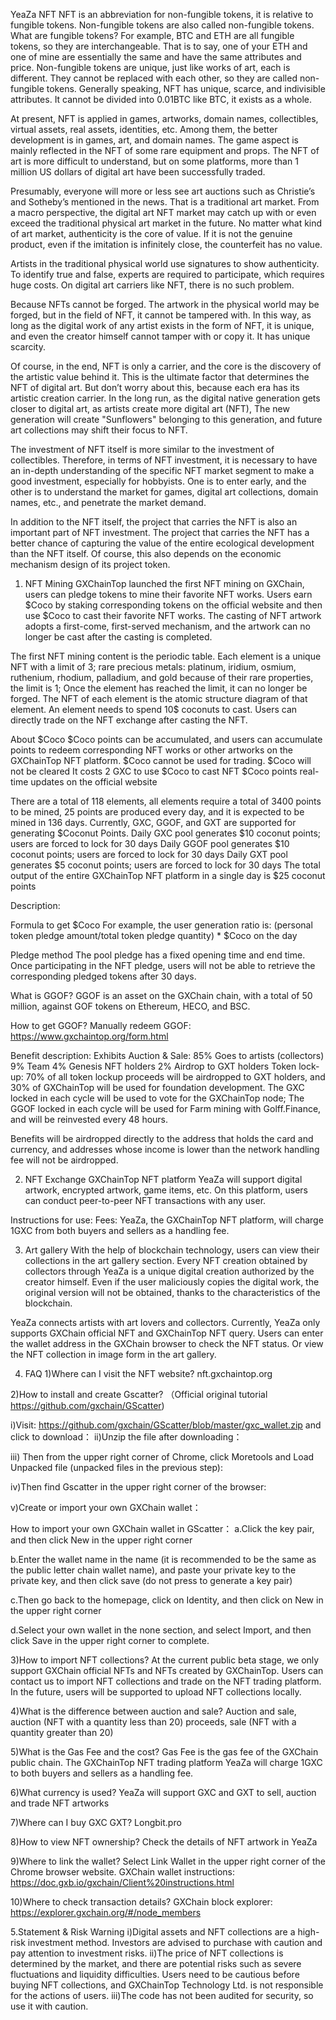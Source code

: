 YeaZa NFT
NFT is an abbreviation for non-fungible tokens, it is relative to fungible tokens. Non-fungible tokens are also called non-fungible tokens. What are fungible tokens? For example, BTC and ETH are all fungible tokens, so they are interchangeable. That is to say, one of your ETH and one of mine are essentially the same and have the same attributes and price. Non-fungible tokens are unique, just like works of art, each is different. They cannot be replaced with each other, so they are called non-fungible tokens. Generally speaking, NFT has unique, scarce, and indivisible attributes. It cannot be divided into 0.01BTC like BTC, it exists as a whole.

At present, NFT is applied in games, artworks, domain names, collectibles, virtual assets, real assets, identities, etc. Among them, the better development is in games, art, and domain names. The game aspect is mainly reflected in the NFT of some rare equipment and props. The NFT of art is more difficult to understand, but on some platforms, more than 1 million US dollars of digital art have been successfully traded.

Presumably, everyone will more or less see art auctions such as Christie’s and Sotheby’s mentioned in the news. That is a traditional art market. From a macro perspective, the digital art NFT market may catch up with or even exceed the traditional physical art market in the future. No matter what kind of art market, authenticity is the core of value. If it is not the genuine product, even if the imitation is infinitely close, the counterfeit has no value.

Artists in the traditional physical world use signatures to show authenticity. To identify true and false, experts are required to participate, which requires huge costs. On digital art carriers like NFT, there is no such problem.

Because NFTs cannot be forged. The artwork in the physical world may be forged, but in the field of NFT, it cannot be tampered with. In this way, as long as the digital work of any artist exists in the form of NFT, it is unique, and even the creator himself cannot tamper with or copy it. It has unique scarcity.

Of course, in the end, NFT is only a carrier, and the core is the discovery of the artistic value behind it. This is the ultimate factor that determines the NFT of digital art. But don’t worry about this, because each era has its artistic creation carrier. In the long run, as the digital native generation gets closer to digital art, as artists create more digital art (NFT), The new generation will create "Sunflowers" belonging to this generation, and future art collections may shift their focus to NFT.

The investment of NFT itself is more similar to the investment of collectibles. Therefore, in terms of NFT investment, it is necessary to have an in-depth understanding of the specific NFT market segment to make a good investment, especially for hobbyists. One is to enter early, and the other is to understand the market for games, digital art collections, domain names, etc., and penetrate the market demand.

In addition to the NFT itself, the project that carries the NFT is also an important part of NFT investment. The project that carries the NFT has a better chance of capturing the value of the entire ecological development than the NFT itself. Of course, this also depends on the economic mechanism design of its project token.

1. NFT Mining
GXChainTop launched the first NFT mining on GXChain, users can pledge tokens to mine their favorite NFT works. Users earn $Coco by staking corresponding tokens on the official website and then use $Coco to cast their favorite NFT works. The casting of NFT artwork adopts a first-come, first-served mechanism, and the artwork can no longer be cast after the casting is completed.

The first NFT mining content is the periodic table. Each element is a unique NFT with a limit of 3; rare precious metals: platinum, iridium, osmium, ruthenium, rhodium, palladium, and gold because of their rare properties, the limit is 1; Once the element has reached the limit, it can no longer be forged. The NFT of each element is the atomic structure diagram of that element. An element needs to spend 10$ coconuts to cast. Users can directly trade on the NFT exchange after casting the NFT.

About $Coco
$Coco points can be accumulated, and users can accumulate points to redeem corresponding NFT works or other artworks on the GXChainTop NFT platform.
$Coco cannot be used for trading.
$Coco will not be cleared
It costs 2 GXC to use $Coco to cast NFT
$Coco points real-time updates on the official website

There are a total of 118 elements, all elements require a total of 3400 points to be mined, 25 points are produced every day, and it is expected to be mined in 136 days.
Currently, GXC, GGOF, and GXT are supported for generating $Coconut Points.
Daily GXC pool generates $10 coconut points; users are forced to lock for 30 days
Daily GGOF pool generates $10 coconut points; users are forced to lock for 30 days
Daily GXT pool generates $5 coconut points; users are forced to lock for 30 days
The total output of the entire GXChainTop NFT platform in a single day is $25 coconut points


Description:

Formula to get $Coco
For example, the user generation ratio is: (personal token pledge amount/total token pledge quantity) * $Coco on the day

Pledge method
The pool pledge has a fixed opening time and end time. Once participating in the NFT pledge, users will not be able to retrieve the corresponding pledged tokens after 30 days.

What is GGOF?
GGOF is an asset on the GXChain chain, with a total of 50 million, against GOF tokens on Ethereum, HECO, and BSC.

How to get GGOF?
Manually redeem GGOF: https://www.gxchaintop.org/form.html

Benefit description:
	Exhibits Auction & Sale:	85% 	Goes to artists (collectors)
				   			9% 	Team
				  			4% 	Genesis NFT holders
2% 	Airdrop to GXT holders
	Token lock-up:
70% of all token lockup proceeds will be airdropped to GXT holders, and 30% of GXChainTop will be used for foundation development.
The GXC locked in each cycle will be used to vote for the GXChainTop node;
The GGOF locked in each cycle will be used for Farm mining with Golff.Finance, and will be reinvested every 48 hours.

Benefits will be airdropped directly to the address that holds the card and currency, and addresses whose income is lower than the network handling fee will not be airdropped.

2. NFT Exchange
GXChainTop NFT platform YeaZa will support digital artwork, encrypted artwork, game items, etc. On this platform, users can conduct peer-to-peer NFT transactions with any user.

Instructions for use:
Fees: YeaZa, the GXChainTop NFT platform, will charge 1GXC from both buyers and sellers as a handling fee.



3. Art gallery
With the help of blockchain technology, users can view their collections in the art gallery section. Every NFT creation obtained by collectors through YeaZa is a unique digital creation authorized by the creator himself. Even if the user maliciously copies the digital work, the original version will not be obtained, thanks to the characteristics of the blockchain.

YeaZa connects artists with art lovers and collectors.
Currently, YeaZa only supports GXChain official NFT and GXChainTop NFT query. Users can enter the wallet address in the GXChain browser to check the NFT status. Or view the NFT collection in image form in the art gallery.

4. FAQ
1)Where can I visit the NFT website?
nft.gxchaintop.org

2)How to install and create Gscatter? 
（Official original tutorial https://github.com/gxchain/GScatter)

i)Visit: https://github.com/gxchain/GScatter/blob/master/gxc_wallet.zip
and click to download：
ii)Unzip the file after downloading：

iii) Then from the upper right corner of Chrome, click Moretools and Load Unpacked file (unpacked files in the previous step):


iv)Then find Gscatter in the upper right corner of the browser:

v)Create or import your own GXChain wallet：

How to import your own GXChain wallet in GScatter：
a.Click the key pair, and then click New in the upper right corner

b.Enter the wallet name in the name (it is recommended to be the same as the public letter chain wallet name), and paste your private key to the private key, and then click save (do not press to generate a key pair)

c.Then go back to the homepage, click on Identity, and then click on New in the upper right corner

d.Select your own wallet in the none section, and select Import, and then click Save in the upper right corner to complete.


3)How to import NFT collections?
At the current public beta stage, we only support GXChain official NFTs and 	NFTs created by 	GXChainTop. Users can contact us to import NFT collections 	and trade on the NFT trading 	platform. In the future, users will be 	supported to upload NFT collections locally.

4)What is the difference between auction and sale?
Auction and sale, auction (NFT with a quantity less than 20) proceeds, sale 	(NFT with a quantity greater than 20)

5)What is the Gas Fee and the cost?
Gas Fee is the gas fee of the GXChain public chain. The GXChainTop NFT trading 	platform YeaZa will charge 1GXC to both buyers and sellers as a handling fee.

6)What currency is used?
YeaZa will support GXC and GXT to sell, auction and trade NFT artworks

7)Where can I buy GXC GXT?
Longbit.pro

8)How to view NFT ownership?
Check the details of NFT artwork in YeaZa

9)Where to link the wallet?
Select Link Wallet in the upper right corner of the Chrome browser website.
GXChain wallet instructions: 	https://doc.gxb.io/gxchain/Client%20instructions.html

10)Where to check transaction details?
GXChain block explorer: https://explorer.gxchain.org/#/node_members

5.Statement & Risk Warning
i)Digital assets and NFT collections are a high-risk investment method. 	Investors are advised to purchase with caution and pay attention to investment risks.
ii)The price of NFT collections is determined by the market, and there are potential risks such as severe fluctuations and liquidity difficulties. 	Users need to be cautious before buying NFT collections, and GXChainTop 	Technology Ltd. is not responsible for the actions of users.
iii)The code has not been audited for security, so use it with caution.
